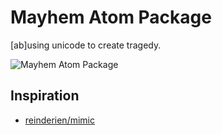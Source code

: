 # Mayhem Atom Package

[ab]using unicode to create tragedy.

![Mayhem Atom Package](http://i.imgur.com/lozF4z4.gif)


## Inspiration
* [reinderien/mimic](https://github.com/reinderien/mimic)
